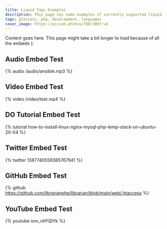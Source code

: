 ```yaml
---
title: Liquid Tags Examples
description: This page has some examples of currently supported liquid tags.
tags: glossary, php, development, languages
cover_image: https://picsum.photos/780/300?r=6
---
```

Content goes here. This page might take a bit longer to load because of all the embeds (:

## Audio Embed Test
{% audio /audio/ansible.mp3 %}

## Video Embed Test
{% video /video/test.mp4 %}

## DO Tutorial Embed Test
{% tutorial how-to-install-linux-nginx-mysql-php-lemp-stack-on-ubuntu-20-04 %}

## Twitter Embed Test
{% twitter 1387740559385767941 %}

## GitHub Embed Test
{% github https://github.com/librarianphp/librarian/blob/main/web/.htaccess %}

## YouTube Embed Test
{% youtube iom_nhYQIYk %}